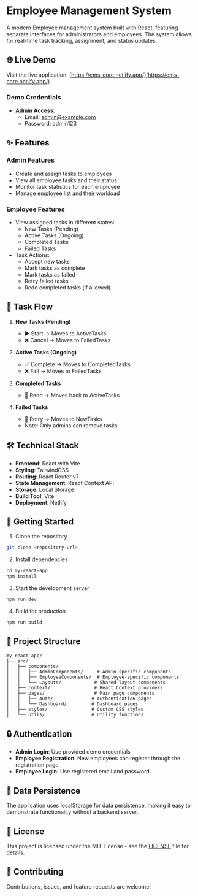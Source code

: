 # Employee Management System

A modern Employee management system built with React, featuring separate interfaces for administrators and employees. The system allows for real-time task tracking, assignment, and status updates.

## 🌐 Live Demo

Visit the live application: [https://ems-core.netlify.app/](https://ems-core.netlify.app/)

### Demo Credentials
- **Admin Access**:
  - Email: admin@example.com
  - Password: admin123

## ✨ Features

### Admin Features
- Create and assign tasks to employees
- View all employee tasks and their status
- Monitor task statistics for each employee
- Manage employee list and their workload

### Employee Features
- View assigned tasks in different states:
  - New Tasks (Pending)
  - Active Tasks (Ongoing)
  - Completed Tasks
  - Failed Tasks
- Task Actions:
  - Accept new tasks
  - Mark tasks as complete
  - Mark tasks as failed
  - Retry failed tasks
  - Redo completed tasks (if allowed)

## 🔧 Task Flow
1. **New Tasks (Pending)**
   - ▶️ Start → Moves to ActiveTasks
   - ❌ Cancel → Moves to FailedTasks

2. **Active Tasks (Ongoing)**
   - ✅ Complete → Moves to CompletedTasks
   - ❌ Fail → Moves to FailedTasks

3. **Completed Tasks**
   - 🔄 Redo → Moves back to ActiveTasks

4. **Failed Tasks**
   - 🔄 Retry → Moves to NewTasks
   - Note: Only admins can remove tasks

## 🛠️ Technical Stack

- **Frontend**: React with Vite
- **Styling**: TailwindCSS
- **Routing**: React Router v7
- **State Management**: React Context API
- **Storage**: Local Storage
- **Build Tool**: Vite
- **Deployment**: Netlify

## 🚀 Getting Started

1. Clone the repository
```bash
git clone <repository-url>
```

2. Install dependencies
```bash
cd my-react-app
npm install
```

3. Start the development server
```bash
npm run dev
```

4. Build for production
```bash
npm run build
```

## 📁 Project Structure

```
my-react-app/
├── src/
│   ├── components/
│   │   ├── AdminComponents/     # Admin-specific components
│   │   ├── EmployeeComponents/  # Employee-specific components
│   │   └── Layouts/            # Shared layout components
│   ├── context/                # React Context providers
│   ├── pages/                  # Main page components
│   │   ├── Auth/              # Authentication pages
│   │   └── Dashboard/         # Dashboard pages
│   ├── styles/                # Custom CSS styles
│   └── utils/                 # Utility functions
```

## 🔒 Authentication

- **Admin Login**: Use provided demo credentials
- **Employee Registration**: New employees can register through the registration page
- **Employee Login**: Use registered email and password

## 💾 Data Persistence

The application uses localStorage for data persistence, making it easy to demonstrate functionality without a backend server.

## 📝 License

This project is licensed under the MIT License - see the [LICENSE](LICENSE) file for details.

## 🤝 Contributing

Contributions, issues, and feature requests are welcome!
